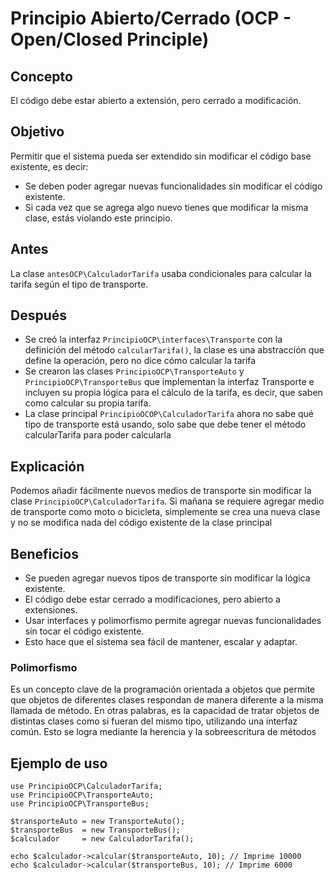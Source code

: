 # Principio Abierto/Cerrado (OCP - Open/Closed Principle)

## Concepto
El código debe estar abierto a extensión, pero cerrado a modificación.

## Objetivo
Permitir que el sistema pueda ser extendido sin modificar el código base existente, es decir:
- Se deben poder agregar nuevas funcionalidades sin modificar el código existente.
- Si cada vez que se agrega algo nuevo tienes que modificar la misma clase, estás violando este principio.

## Antes
La clase `antesOCP\CalculadorTarifa` usaba condicionales para calcular la tarifa según el tipo de transporte.

## Después
- Se creó la interfaz `PrincipioOCP\interfaces\Transporte` con la definición del método `calcularTarifa()`, la clase es una abstracción que define la operación, pero no dice cómo calcular la tarifa
- Se crearon las clases `PrincipioOCP\TransporteAuto` y `PrincipioOCP\TransporteBus` que implementan la interfaz Transporte e incluyen su propia lógica para el cálculo de la tarifa, es decir, que saben como calcular su propia tarifa.
- La clase principal `PrincipioOCOP\CalculadorTarifa` ahora no sabe qué tipo de transporte está usando, solo sabe que debe tener el método calcularTarifa para poder calcularla

## Explicación
Podemos añadir fácilmente nuevos medios de transporte sin modificar la clase `PrincipioOCP\CalculadorTarifa`. Si mañana se requiere agregar medio de transporte como moto o bicicleta, simplemente se crea una nueva clase y no se modifica nada del código existente de la clase principal

## Beneficios
- Se pueden agregar nuevos tipos de transporte sin modificar la lógica existente.
- El código debe estar cerrado a modificaciones, pero abierto a extensiones.
- Usar interfaces y polimorfismo permite agregar nuevas funcionalidades sin tocar el código existente.
- Esto hace que el sistema sea fácil de mantener, escalar y adaptar.

### Polimorfismo
Es un concepto clave de la programación orientada a objetos que permite que objetos de diferentes clases respondan de manera diferente a la misma llamada de método. En otras palabras, es la capacidad de tratar objetos de distintas clases como si fueran del mismo tipo, utilizando una interfaz común. Esto se logra mediante la herencia y la sobreescritura de métodos

## Ejemplo de uso
```
use PrincipioOCP\CalculadorTarifa;
use PrincipioOCP\TransporteAuto;
use PrincipioOCP\TransporteBus;

$transporteAuto = new TransporteAuto();
$transporteBus  = new TransporteBus();
$calculador     = new CalculadorTarifa();

echo $calculador->calcular($transporteAuto, 10); // Imprime 10000
echo $calculador->calcular($transporteBus, 10); // Imprime 6000
```